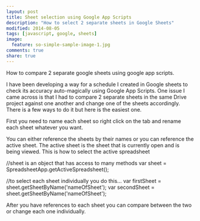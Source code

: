 ```yaml
---
layout: post
title: Sheet selection using Google App Scripts
description: "How to select 2 separate sheets in Google Sheets"
modified: 2014-08-05
tags: [javascript, google, sheets]
image:
  feature: so-simple-sample-image-1.jpg
comments: true
share: true
---
```


How to compare 2 separate google sheets using google app scripts.

I have been developing a way for a schedule I created in Google sheets to check its accuracy auto-magically using Google App Scripts. One issue I came across is that I had to compare 2 separate sheets in the same Drive project against one another and change one of the sheets accordingly. There is a few ways to do it but here is the easiest one.

First you need to name each sheet so right click on the tab and rename each sheet whatever you want.

You can either reference the sheets by their names or you can reference the active sheet. The active sheet is the sheet that is currently open and is being viewed.
 This is how to select the active spreadsheet

 //sheet is an object that has access to many methods
 var sheet = SpreadsheetApp.getActiveSpreadsheet();

 //to select each sheet individually you do this...
 var firstSheet = sheet.getSheetByName('nameOfSheet');
 var secondSheet = sheet.getSheetByName('nameOfSheet');

 After you have references to each sheet you can compare between the two or change each one individually.


